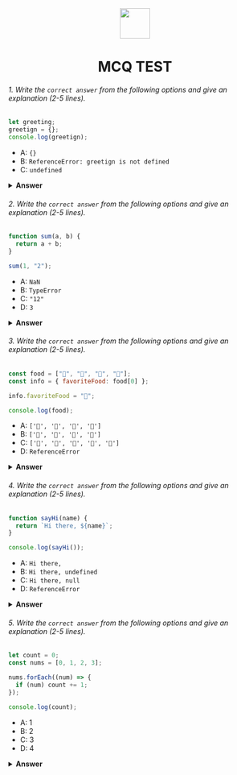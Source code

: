 <div align="center">
  <img height="60" src="https://edurev.gumlet.io/AllImages/original/ApplicationImages/CourseImages/944e5d47-8c55-4a89-91e5-22ab5f2798fc_CI.png">
  <h1>MCQ TEST</h1>
</div>

###### 1. Write the `correct answer` from the following options and give an explanation (2-5 lines).

```javascript
let greeting;
greetign = {};
console.log(greetign);
```

- A: `{}`
- B: `ReferenceError: greetign is not defined`
- C: `undefined`

<details><summary><b> Answer</b></summary>
<p>

#### Answer: A: `{}`?

<i>The first let variable(greeting) and the second variable(greetign) which is not declared are not same. they have spelling mistake. but we console the second one (greetign) and its value is empty object({}). the consoled answer is empty object it means A: `{}`</i>

</p>
</details>

###### 2. Write the `correct answer` from the following options and give an explanation (2-5 lines).

```javascript
function sum(a, b) {
  return a + b;
}

sum(1, "2");
```

- A: `NaN`
- B: `TypeError`
- C: `"12"`
- D: `3`

<details><summary><b>Answer</b></summary>
<p>

#### Answer: C:'12'

<i>There is no console in this code. But we got a return. And the return value is 12. Cause, the given arguement is 1 and '2' . We sum them in function and return it. the first argument(1) is int. But the second one('2') is string. Generally, when a int is added with an string, it(int) also becomes a string. So, 1(int) and '2's sum is '12'. cause 1  become a string and they return 12 and it is also a string.</i>

</p>
</details>

###### 3. Write the `correct answer` from the following options and give an explanation (2-5 lines).

```javascript
const food = ["🍕", "🍫", "🥑", "🍔"];
const info = { favoriteFood: food[0] };

info.favoriteFood = "🍝";

console.log(food);
```

- A: `['🍕', '🍫', '🥑', '🍔']`
- B: `['🍝', '🍫', '🥑', '🍔']`
- C: `['🍝', '🍕', '🍫', '🥑', '🍔']`
- D: `ReferenceError`

<details><summary><b>Answer</b></summary>
<p>

#### Answer: A: `['🍕', '🍫', '🥑', '🍔']`

<i>Cause, the food value is ['🍕', '🍫', '🥑', '🍔'] we have done many thing in the code like we have made an object which value is first element of food and then we have replaced the value to 🍝. but this change only for info it doesnot make any change in food array. then we console the food. the food value is not change so the consoled ans is ['🍕', '🍫', '🥑', '🍔']</i>

</p>
</details>

###### 4. Write the `correct answer` from the following options and give an explanation (2-5 lines).

```javascript
function sayHi(name) {
  return `Hi there, ${name}`;
}

console.log(sayHi());
```

- A: `Hi there,`
- B: `Hi there, undefined`
- C: `Hi there, null`
- D: `ReferenceError`

<details><summary><b>Answer</b></summary>
<p>

#### Answer: B: `Hi there, undefined`

<i>Because, We make a funcition name sayHi and it takes a parameter(name). Then we return  Hi there, and the name in a template string. and we call the function in console out side of function. so the return value of function is shown in console. the out put is Hi there, undefined. cause the name parameter has not any value and its value is not given in any arguments and there is no arugement where the function called so we get undefined in name's output.</i>

</p>
</details>

###### 5. Write the `correct answer` from the following options and give an explanation (2-5 lines).

```javascript
let count = 0;
const nums = [0, 1, 2, 3];

nums.forEach((num) => {
  if (num) count += 1;
});

console.log(count);
```

- A: 1
- B: 2
- C: 3
- D: 4

<details><summary><b>Answer</b></summary>
<p>

#### Answer: C:3?

<i>count is a let variable and its initial value is 0. then we have an array and its value is [0, 1, 2, 3]. then we make a foreach loop for nums array. this loop take every element of nums. for each element, if the element is truthy the count's value increases by 1. at first come 0 and its a falsy value. so count is not increased but then come 1 its a truthy value so count is increased by 1  and then come 2 and 3 one by one and they are true value. for each value count is increased by 1 and his counting ends in 3, cause there are 3 truthy value in nums array. so the ans is 3</i>

</p>
</details>
